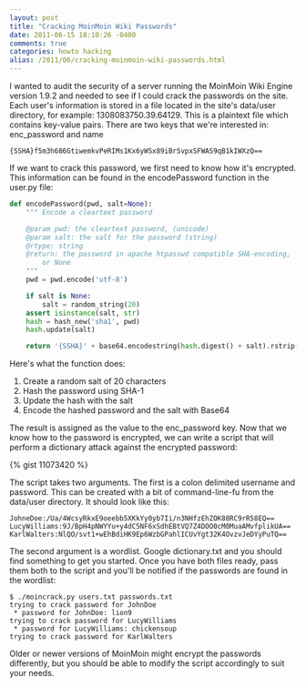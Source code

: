 ```yaml
---
layout: post
title: "Cracking MoinMoin Wiki Passwords"
date: 2011-06-15 18:10:26 -0400
comments: true
categories: howto hacking
alias: /2011/06/cracking-moinmoin-wiki-passwords.html
---
```


I wanted to audit the security of a server running the MoinMoin Wiki Engine version 1.9.2 and needed to see if I could crack the passwords on the site. Each user's information is stored in a file located in the site's data/user directory, for example: 1308083750.39.64129. This is a plaintext file which contains key-value pairs. There are two keys that we're interested in: enc_password and name

<!--more-->

```
{SSHA}f5m3h686GtiwemkvPeRIMs1Kx6yWSx89iBrSvpxSFWAS9qB1kIWXzQ==
```

If we want to crack this password, we first need to know how it's encrypted. This information can be found in the encodePassword function in the user.py file:

``` python
def encodePassword(pwd, salt=None):
    """ Encode a cleartext password

    @param pwd: the cleartext password, (unicode)
    @param salt: the salt for the password (string)
    @rtype: string
    @return: the password in apache htpasswd compatible SHA-encoding,
        or None
    """
    pwd = pwd.encode('utf-8')

    if salt is None:
        salt = random_string(20)
    assert isinstance(salt, str)
    hash = hash_new('sha1', pwd)
    hash.update(salt)

    return '{SSHA}' + base64.encodestring(hash.digest() + salt).rstrip()
```

Here's what the function does:

1. Create a random salt of 20 characters
1. Hash the password using SHA-1
1. Update the hash with the salt
1. Encode the hashed password and the salt with Base64

The result is assigned as the value to the enc_password key. Now that we know how to the password is encrypted, we can write a script that will perform a dictionary attack against the encrypted password:

{% gist 11073420 %}

The script takes two arguments. The first is a colon delimited username and password. This can be created with a bit of command-line-fu from the data/user directory. It should look like this:

```
JohneDoe:/Ua/4WcsyRkxE9oeebb5XKkYy0yb7Ii/n3NHfzEhZOK88RC9rR58EQ==
LucyWilliams:9J/BpH4pNWYYu+y4dC5NF6xSdhEBtVQ7Z4DOO0cM0MuaAMvfplikUA==
KarlWalters:NlQO/svt1+wEhBdiHK9Ep6WzbGPahlICUvYgt32K4OvzvJeDYyPuTQ==
```

The second argument is a wordlist. Google dictionary.txt and you should find something to get you started. Once you have both files ready, pass them both to the script and you'll be notified if the passwords are found in the wordlist:

```
$ ./moincrack.py users.txt passwords.txt 
trying to crack password for JohnDoe
 * password for JohnDoe: lion9
trying to crack password for LucyWilliams
 * password for LucyWilliams: chickensoup
trying to crack password for KarlWalters
```

Older or newer versions of MoinMoin might encrypt the passwords differently, but you should be able to modify the script accordingly to suit your needs.
